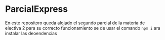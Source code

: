 # ParcialExpress
En este repositoro queda alojado el segundo parcial de la materia de electiva 2
para su correcto funcionamiento se de usar el comando `npm i` ara instalar las deoendencias


